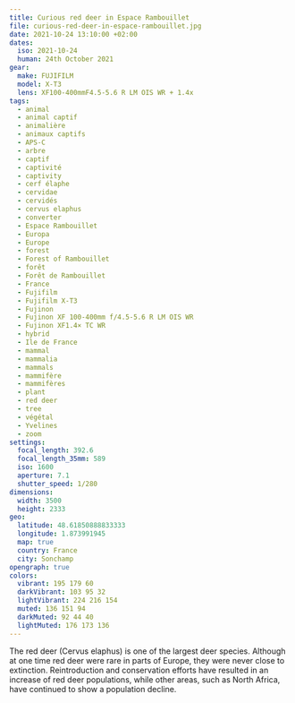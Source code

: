 ```yaml
---
title: Curious red deer in Espace Rambouillet
file: curious-red-deer-in-espace-rambouillet.jpg
date: 2021-10-24 13:10:00 +02:00
dates:
  iso: 2021-10-24
  human: 24th October 2021
gear:
  make: FUJIFILM
  model: X-T3
  lens: XF100-400mmF4.5-5.6 R LM OIS WR + 1.4x
tags:
  - animal
  - animal captif
  - animalière
  - animaux captifs
  - APS-C
  - arbre
  - captif
  - captivité
  - captivity
  - cerf élaphe
  - cervidae
  - cervidés
  - cervus elaphus
  - converter
  - Espace Rambouillet
  - Europa
  - Europe
  - forest
  - Forest of Rambouillet
  - forêt
  - Forêt de Rambouillet
  - France
  - Fujifilm
  - Fujifilm X-T3
  - Fujinon
  - Fujinon XF 100-400mm f/4.5-5.6 R LM OIS WR
  - Fujinon XF1.4× TC WR
  - hybrid
  - Ile de France
  - mammal
  - mammalia
  - mammals
  - mammifère
  - mammifères
  - plant
  - red deer
  - tree
  - végétal
  - Yvelines
  - zoom
settings:
  focal_length: 392.6
  focal_length_35mm: 589
  iso: 1600
  aperture: 7.1
  shutter_speed: 1/280
dimensions:
  width: 3500
  height: 2333
geo:
  latitude: 48.61850888833333
  longitude: 1.873991945
  map: true
  country: France
  city: Sonchamp
opengraph: true
colors:
  vibrant: 195 179 60
  darkVibrant: 103 95 32
  lightVibrant: 224 216 154
  muted: 136 151 94
  darkMuted: 92 44 40
  lightMuted: 176 173 136
---
```


The red deer (Cervus elaphus) is one of the largest deer species. Although at one time red deer were rare in parts of Europe, they were never close to extinction. Reintroduction and conservation efforts have resulted in an increase of red deer populations, while other areas, such as North Africa, have continued to show a population decline.
